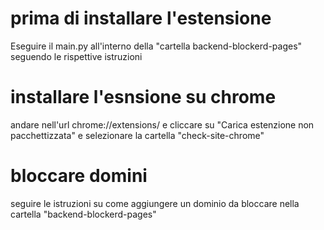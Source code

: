 # prima di installare l'estensione 

Eseguire il main.py all'interno della "cartella backend-blockerd-pages" seguendo le rispettive istruzioni 


# installare l'esnsione su chrome

andare nell'url chrome://extensions/ e cliccare su "Carica estenzione non pacchettizzata" e selezionare la cartella "check-site-chrome"

# bloccare domini

seguire le istruzioni su come aggiungere un dominio da bloccare nella cartella "backend-blockerd-pages"
